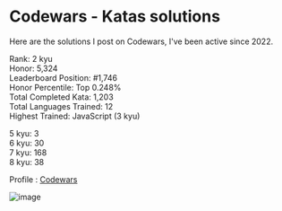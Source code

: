 # Codewars - Katas solutions

Here are the solutions I post on Codewars, I've been active since 2022.

Rank: 2 kyu  
Honor: 5,324  
Leaderboard Position: #1,746  
Honor Percentile: Top 0.248%  
Total Completed Kata: 1,203  
Total Languages Trained: 12  
Highest Trained: JavaScript (3 kyu)

5 kyu: 3  
6 kyu: 30  
7 kyu: 168  
8 kyu: 38  

Profile : [Codewars](https://www.codewars.com/users/Sancti0n)

![image](https://www.codewars.com/users/Sancti0n/badges/large)
